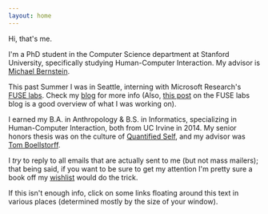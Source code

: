 ```yaml
---
layout: home
---
```

Hi, that's me.

I'm a PhD student in the Computer Science department at Stanford University, specifically studying Human-Computer Interaction. My advisor is [Michael Bernstein][msb].

This past Summer I was in Seattle, interning with Microsoft Research's [FUSE labs][fuselabs]. Check my [blog][blog] for more info (Also, [this post][fuseblogpost] on the FUSE labs blog is a good overview of what I was working on).

I earned my B.A. in Anthropology & B.S. in Informatics, specializing in Human-Computer Interaction, both from UC Irvine in 2014. My senior honors thesis was on the culture of [Quantified Self][qsthesis], and my advisor was [Tom Boellstorff][boellstorff].

I *try* to reply to all emails that are actually sent to me (but not mass mailers); that being said, if you want to be sure to get my attention I'm pretty sure a book off my [wishlist][wishlist] would do the trick.

If this isn't enough info, click on some links floating around this text in various places (determined mostly by the size of your window).

[qsthesis]: /presentations/QSThesisFinal.pdf
[blog]: /blog/
[boellstorff]: http://faculty.sites.uci.edu/boellstorff/
[wishlist]: //amzn.com/w/26BOYXJ3IHQKJ
[jure]: http://cs.stanford.edu/people/jure/
[infolab]: http://infolab.stanford.edu/
[DJ]: http://web.stanford.edu/~jurafsky/
[stanfordnlp]: http://nlp.stanford.edu/
[fuselabs]: http://fuse.microsoft.com/
[msb]: http://hci.stanford.edu/msb/
[fuseblogpost]: http://blog.fuselabs.org/post/125185306896/worker-centric-labor-markets
